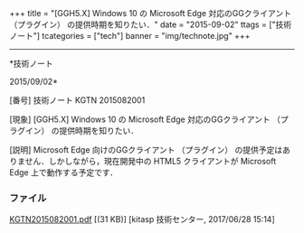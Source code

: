 ﻿+++
title = "[GGH5.X] Windows 10 の Microsoft Edge 対応のGGクライアント （プラグイン） の提供時期を知りたい．"
date = "2015-09-02"
ttags = ["技術ノート"]
tcategories = ["tech"]
banner = "img/technote.jpg"
+++

-----------------------------------------------------------------------------------------------------------------------------

*技術ノート

2015/09/02*


[番号]
技術ノート KGTN 2015082001

[現象]
[GGH5.X] Windows 10 の Microsoft Edge 対応のGGクライアント
（プラグイン） の提供時期を知りたい．

[説明]
Microsoft Edge 向けのGGクライアント （プラグイン）
の提供予定はありません．しかしながら，現在開発中の HTML5 クライアントが
Microsoft Edge 上で動作する予定です．


### ファイル

 
 


[KGTN2015082001.pdf](http://techreport.kitasp.net/attachments/download/3717/KGTN2015082001.pdf)
 [(31 KB)] [kitasp 技術センター, 2017/06/28
15:14]


 


 

